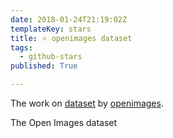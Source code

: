 ```yaml
---
date: 2018-01-24T21:19:02Z
templateKey: stars
title: ⭐ openimages dataset
tags:
  - github-stars
published: True

---
```


The work on [dataset](https://github.com/openimages/dataset) by [openimages](https://github.com/openimages).

The Open Images dataset
